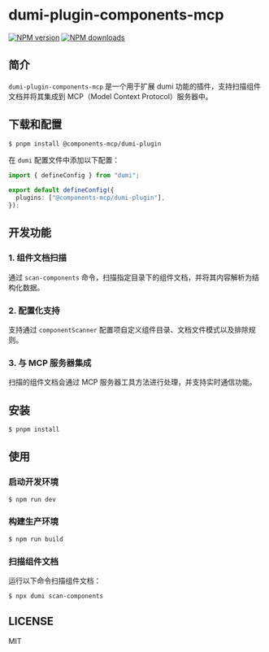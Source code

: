 # dumi-plugin-components-mcp

[![NPM version](https://img.shields.io/npm/v/dumi-plugin-components-mcp.svg?style=flat)](https://npmjs.com/package/dumi-plugin-components-mcp)
[![NPM downloads](http://img.shields.io/npm/dm/dumi-plugin-components-mcp.svg?style=flat)](https://npmjs.com/package/dumi-plugin-components-mcp)

## 简介

`dumi-plugin-components-mcp` 是一个用于扩展 dumi 功能的插件，支持扫描组件文档并将其集成到 MCP（Model Context Protocol）服务器中。

## 下载和配置

```bash
$ pnpm install @components-mcp/dumi-plugin
```

在 `dumi` 配置文件中添加以下配置：

```ts
import { defineConfig } from "dumi";

export default defineConfig({
  plugins: ["@components-mcp/dumi-plugin"],
});
```

## 开发功能

### 1. 组件文档扫描

通过 `scan-components` 命令，扫描指定目录下的组件文档，并将其内容解析为结构化数据。

### 2. 配置化支持

支持通过 `componentScanner` 配置项自定义组件目录、文档文件模式以及排除规则。

### 3. 与 MCP 服务器集成

扫描的组件文档会通过 MCP 服务器工具方法进行处理，并支持实时通信功能。

## 安装

```bash
$ pnpm install
```

## 使用

### 启动开发环境

```bash
$ npm run dev
```

### 构建生产环境

```bash
$ npm run build
```

### 扫描组件文档

运行以下命令扫描组件文档：

```bash
$ npx dumi scan-components
```

## LICENSE

MIT
